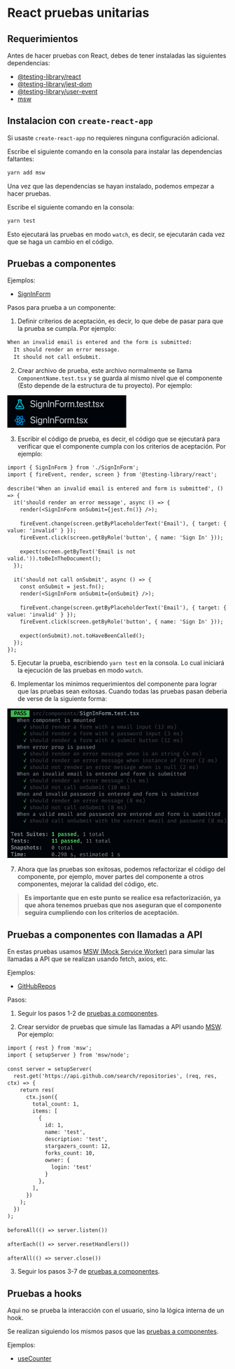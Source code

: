 # React pruebas unitarias

## Requerimientos

Antes de hacer pruebas con React, debes de tener instaladas las siguientes dependencias:

- [@testing-library/react](https://testing-library.com/docs/react-testing-library/intro)
- [@testing-library/jest-dom](https://testing-library.com/docs/ecosystem-jest-dom)
- [@testing-library/user-event](https://testing-library.com/docs/user-event/intro)
- [msw](https://mswjs.io/docs/getting-started/install)

## Instalacion con `create-react-app`

Si usaste `create-react-app` no requieres ninguna configuración adicional.

Escribe el siguiente comando en la consola para instalar las dependencias faltantes:

```bash
yarn add msw
```

Una vez que las dependencias se hayan instalado, podemos empezar a hacer pruebas.

Escribe el siguiente comando en la consola:

```bash
yarn test
```

Esto ejecutará las pruebas en modo `watch`, es decir, se ejecutarán cada vez que se haga un cambio en el código.

## Pruebas a componentes

Ejemplos:

- [SignInForm](./src/components/SignInForm.test.tsx)

Pasos para prueba a un componente:

1. Definir criterios de aceptación, es decir, lo que debe de pasar para que la prueba se cumpla. Por ejemplo:

```txt
When an invalid email is entered and the form is submitted:
  It should render an error message.
  It should not call onSubmit.
```

2. Crear archivo de prueba, este archivo normalmente se llama `ComponentName.test.tsx` y se guarda al mismo nivel que el componente (Esto depende de la estructura de tu proyecto). Por ejemplo:

![Nombre de archivo de prueba](./images/test-file-name.png)

3. Escribir el código de prueba, es decir, el código que se ejecutará para verificar que el componente cumpla con los criterios de aceptación. Por ejemplo:

```tsx
import { SignInForm } from './SignInForm';
import { fireEvent, render, screen } from '@testing-library/react';

describe('When an invalid email is entered and form is submitted', () => {
  it('should render an error message', async () => {
    render(<SignInForm onSubmit={jest.fn()} />);

    fireEvent.change(screen.getByPlaceholderText('Email'), { target: { value: 'invalid' } });
    fireEvent.click(screen.getByRole('button', { name: 'Sign In' }));

    expect(screen.getByText('Email is not valid.')).toBeInTheDocument();
  });

  it('should not call onSubmit', async () => {
    const onSubmit = jest.fn();
    render(<SignInForm onSubmit={onSubmit} />);

    fireEvent.change(screen.getByPlaceholderText('Email'), { target: { value: 'invalid' } });
    fireEvent.click(screen.getByRole('button', { name: 'Sign In' }));

    expect(onSubmit).not.toHaveBeenCalled();
  });
});
```

5. Ejecutar la prueba, escribiendo `yarn test` en la consola. Lo cual iniciará la ejecución de las pruebas en modo `watch`.

6. Implementar los minimos requerimientos del componente para lograr que las pruebas sean exitosas. Cuando todas las pruebas pasan deberia de verse de la siguiente forma:

![Pruebas de componente pasando](./images/component-tests-passing.png)

7. Ahora que las pruebas son exitosas, podemos refactorizar el código del componente, por ejemplo, mover partes del componente a otros componentes, mejorar la calidad del código, etc.

> **Es importante que en este punto se realice esa refactorización, ya que ahora tenemos pruebas que nos aseguran que el componente seguira cumpliendo con los criterios de aceptación.**

## Pruebas a componentes con llamadas a API

En estas pruebas usamos [MSW (Mock Service Worker)](https://mswjs.io/docs/getting-started/install) para simular
las llamadas a API que se realizan usando fetch, axios, etc.

Ejemplos:

- [GitHubRepos](./src/routes/GitHubRepos.test.tsx)

Pasos:

1. Seguir los pasos 1-2 de [pruebas a componentes](#pruebas-a-componentes).

2. Crear servidor de pruebas que simule las llamadas a API usando [MSW](https://mswjs.io/docs/getting-started/install). Por ejemplo:

```tsx
import { rest } from 'msw';
import { setupServer } from 'msw/node';

const server = setupServer(
  rest.get('https://api.github.com/search/repositories', (req, res, ctx) => {
    return res(
      ctx.json({
        total_count: 1,
        items: [
          {
            id: 1,
            name: 'test',
            description: 'test',
            stargazers_count: 12,
            forks_count: 10,
            owner: {
              login: 'test'
            }
          },
        ],
      })
    );
  })
);

beforeAll(() => server.listen())

afterEach(() => server.resetHandlers())

afterAll(() => server.close())
```

3. Seguir los pasos 3-7 de [pruebas a componentes](#pruebas-a-componentes).

## Pruebas a hooks

Aqui no se prueba la interacción con el usuario, sino la lógica interna de un hook.

Se realizan siguiendo los mismos pasos que las [pruebas a componentes](#pruebas-a-componentes).

Ejemplos:

- [useCounter](./src/hooks/useCounter.test.ts)
